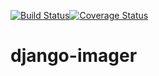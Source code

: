[![Build Status](https://travis-ci.org/hcodydibble/django-imager.svg?branch=models-1)](https://travis-ci.org/hcodydibble/django-imager)[![Coverage Status](https://coveralls.io/repos/github/hcodydibble/django-imager/badge.svg?branch=master)](https://coveralls.io/github/hcodydibble/django-imager?branch=master)
# django-imager
